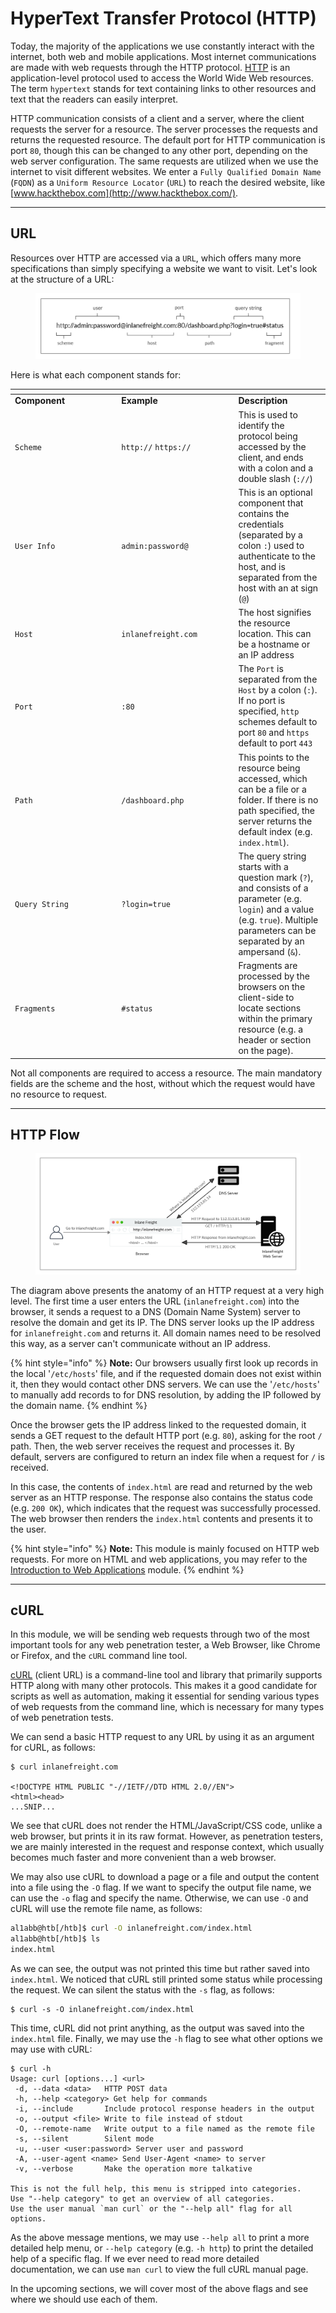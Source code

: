 # HyperText Transfer Protocol (HTTP)

Today, the majority of the applications we use constantly interact with the internet, both web and mobile applications. Most internet communications are made with web requests through the HTTP protocol. [HTTP](https://tools.ietf.org/html/rfc2616) is an application-level protocol used to access the World Wide Web resources. The term `hypertext` stands for text containing links to other resources and text that the readers can easily interpret.

HTTP communication consists of a client and a server, where the client requests the server for a resource. The server processes the requests and returns the requested resource. The default port for HTTP communication is port `80`, though this can be changed to any other port, depending on the web server configuration. The same requests are utilized when we use the internet to visit different websites. We enter a `Fully Qualified Domain Name` (`FQDN`) as a `Uniform Resource Locator` (`URL`) to reach the desired website, like [www.hackthebox.com](http://www.hackthebox.com/).

***

## URL

Resources over HTTP are accessed via a `URL`, which offers many more specifications than simply specifying a website we want to visit. Let's look at the structure of a URL:

<figure><img src="../../../../.gitbook/assets/image (4) (1).png" alt=""><figcaption></figcaption></figure>

Here is what each component stands for:

<table data-header-hidden><thead><tr><th width="156.272705078125"></th><th width="173.18182373046875"></th><th></th></tr></thead><tbody><tr><td><strong>Component</strong></td><td><strong>Example</strong></td><td><strong>Description</strong></td></tr><tr><td><code>Scheme</code></td><td><code>http://</code> <code>https://</code></td><td>This is used to identify the protocol being accessed by the client, and ends with a colon and a double slash (<code>://</code>)</td></tr><tr><td><code>User Info</code></td><td><code>admin:password@</code></td><td>This is an optional component that contains the credentials (separated by a colon <code>:</code>) used to authenticate to the host, and is separated from the host with an at sign (<code>@</code>)</td></tr><tr><td><code>Host</code></td><td><code>inlanefreight.com</code></td><td>The host signifies the resource location. This can be a hostname or an IP address</td></tr><tr><td><code>Port</code></td><td><code>:80</code></td><td>The <code>Port</code> is separated from the <code>Host</code> by a colon (<code>:</code>). If no port is specified, <code>http</code> schemes default to port <code>80</code> and <code>https</code> default to port <code>443</code></td></tr><tr><td><code>Path</code></td><td><code>/dashboard.php</code></td><td>This points to the resource being accessed, which can be a file or a folder. If there is no path specified, the server returns the default index (e.g. <code>index.html</code>).</td></tr><tr><td><code>Query String</code></td><td><code>?login=true</code></td><td>The query string starts with a question mark (<code>?</code>), and consists of a parameter (e.g. <code>login</code>) and a value (e.g. <code>true</code>). Multiple parameters can be separated by an ampersand (<code>&#x26;</code>).</td></tr><tr><td><code>Fragments</code></td><td><code>#status</code></td><td>Fragments are processed by the browsers on the client-side to locate sections within the primary resource (e.g. a header or section on the page).</td></tr></tbody></table>

Not all components are required to access a resource. The main mandatory fields are the scheme and the host, without which the request would have no resource to request.

***

## HTTP Flow

<figure><img src="../../../../.gitbook/assets/image (1) (1) (1) (1) (1) (1) (1) (1) (1) (1) (1) (1).png" alt=""><figcaption></figcaption></figure>

The diagram above presents the anatomy of an HTTP request at a very high level. The first time a user enters the URL (`inlanefreight.com`) into the browser, it sends a request to a DNS (Domain Name System) server to resolve the domain and get its IP. The DNS server looks up the IP address for `inlanefreight.com` and returns it. All domain names need to be resolved this way, as a server can't communicate without an IP address.

{% hint style="info" %}
**Note:** Our browsers usually first look up records in the local '`/etc/hosts`' file, and if the requested domain does not exist within it, then they would contact other DNS servers. We can use the '`/etc/hosts`' to manually add records to for DNS resolution, by adding the IP followed by the domain name.
{% endhint %}

Once the browser gets the IP address linked to the requested domain, it sends a GET request to the default HTTP port (e.g. `80`), asking for the root `/` path. Then, the web server receives the request and processes it. By default, servers are configured to return an index file when a request for `/` is received.

In this case, the contents of `index.html` are read and returned by the web server as an HTTP response. The response also contains the status code (e.g. `200 OK`), which indicates that the request was successfully processed. The web browser then renders the `index.html` contents and presents it to the user.

{% hint style="info" %}
**Note:** This module is mainly focused on HTTP web requests. For more on HTML and web applications, you may refer to the [Introduction to Web Applications](https://academy.hackthebox.com/module/details/75) module.
{% endhint %}

***

## cURL

In this module, we will be sending web requests through two of the most important tools for any web penetration tester, a Web Browser, like Chrome or Firefox, and the `cURL` command line tool.

[cURL](https://curl.haxx.se/) (client URL) is a command-line tool and library that primarily supports HTTP along with many other protocols. This makes it a good candidate for scripts as well as automation, making it essential for sending various types of web requests from the command line, which is necessary for many types of web penetration tests.

We can send a basic HTTP request to any URL by using it as an argument for cURL, as follows:

```shell-session
$ curl inlanefreight.com

<!DOCTYPE HTML PUBLIC "-//IETF//DTD HTML 2.0//EN">
<html><head>
...SNIP...
```

We see that cURL does not render the HTML/JavaScript/CSS code, unlike a web browser, but prints it in its raw format. However, as penetration testers, we are mainly interested in the request and response context, which usually becomes much faster and more convenient than a web browser.

We may also use cURL to download a page or a file and output the content into a file using the `-O` flag. If we want to specify the output file name, we can use the `-o` flag and specify the name. Otherwise, we can use `-O` and cURL will use the remote file name, as follows:

```bash
al1abb@htb[/htb]$ curl -O inlanefreight.com/index.html
al1abb@htb[/htb]$ ls
index.html
```

As we can see, the output was not printed this time but rather saved into `index.html`. We noticed that cURL still printed some status while processing the request. We can silent the status with the `-s` flag, as follows:

```shell-session
$ curl -s -O inlanefreight.com/index.html
```

This time, cURL did not print anything, as the output was saved into the `index.html` file. Finally, we may use the `-h` flag to see what other options we may use with cURL:

```shell-session
$ curl -h
Usage: curl [options...] <url>
 -d, --data <data>   HTTP POST data
 -h, --help <category> Get help for commands
 -i, --include       Include protocol response headers in the output
 -o, --output <file> Write to file instead of stdout
 -O, --remote-name   Write output to a file named as the remote file
 -s, --silent        Silent mode
 -u, --user <user:password> Server user and password
 -A, --user-agent <name> Send User-Agent <name> to server
 -v, --verbose       Make the operation more talkative

This is not the full help, this menu is stripped into categories.
Use "--help category" to get an overview of all categories.
Use the user manual `man curl` or the "--help all" flag for all options.
```

As the above message mentions, we may use `--help all` to print a more detailed help menu, or `--help category` (e.g. `-h http`) to print the detailed help of a specific flag. If we ever need to read more detailed documentation, we can use `man curl` to view the full cURL manual page.

In the upcoming sections, we will cover most of the above flags and see where we should use each of them.
